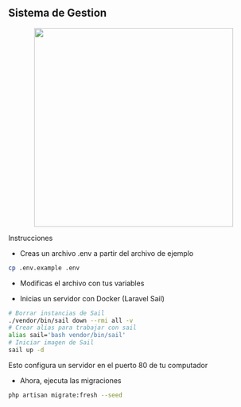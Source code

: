 ## Sistema de Gestion 

<p align="center"><a href="https://laravel.com" target="_blank"><img src="https://raw.githubusercontent.com/laravel/art/master/logo-lockup/5%20SVG/2%20CMYK/1%20Full%20Color/laravel-logolockup-cmyk-red.svg" width="400"></a></p>
Instrucciones

-   Creas un archivo .env a partir del archivo de ejemplo

```sh
cp .env.example .env
```

-   Modificas el archivo con tus variables

-   Inicias un servidor con Docker (Laravel Sail)

```sh
# Borrar instancias de Sail
./vendor/bin/sail down --rmi all -v
# Crear alias para trabajar con sail
alias sail='bash vendor/bin/sail'
# Iniciar imagen de Sail
sail up -d
```

Esto configura un servidor en el puerto 80 de tu computador

-   Ahora, ejecuta las migraciones

```sh
php artisan migrate:fresh --seed
```
